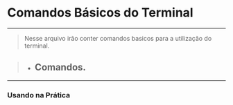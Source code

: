 # Comandos Básicos do Terminal

---

> Nesse arquivo irão conter comandos basicos para a utilização do terminal.

> - ## Comandos.
>>
>>
>>
>>
>>
>>
>>
>>
>>
>>
>>
>>
>>
>>
>>
>>
>>
>>
>>
>>
>>
>>
>>
>>
>>
>>
>>
>>

---

### Usando na Prática

